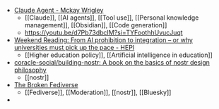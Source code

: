 - [Claude Agent - Mckay Wrigley](https://mckaywrigley.substack.com/p/claude-agent)
	- [[Claude]], [[AI agents]], [[Tool use]], [[Personal knowledge management]], [[Obsidian]], [[Code generation]]
	- https://youtu.be/d7Pb73dbcIM?si=TYFoothhUvucJuqt
- [Weekend Reading: From AI prohibition to integration – or why universities must pick up the pace - HEPI](https://www.hepi.ac.uk/2025/07/26/weekend-reading-from-ai-prohibition-to-integration-or-why-universities-must-pick-up-the-pace/)
	- [[Higher education policy]], [[Artificial intelligence in education]]
- [coracle-social/building-nostr: A book on the basics of nostr design philosophy](https://github.com/coracle-social/building-nostr)
	- [[nostr]]
- [The Broken Fediverse](https://battlepenguin.com/tech/the-broken-fediverse/)
	- [[Fediverse]], [[Moderation]], [[nostr]], [[Bluesky]]
-
